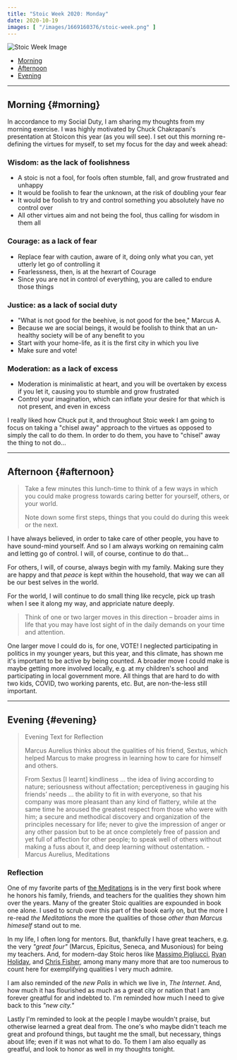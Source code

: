 ```yaml
---
title: "Stoic Week 2020: Monday"
date: 2020-10-19
images: [ "/images/1669160376/stoic-week.png" ]
---
```


![Stoic Week Image](/images/1669160376/stoic-week.png)

- [Morning](#morning)
- [Afternoon](#afternoon)
- [Evening](#evening)

---

## Morning {#morning}

In accordance to my Social Duty, I am sharing my thoughts from my morning exercise. I was highly motivated by Chuck Chakrapani's presentation at Stoicon this year (as you will see). I set out this morning re-defining the virtues for myself, to set my focus for the day and week ahead:

### Wisdom: as the lack of foolishness

- A stoic is not a fool, for fools often stumble, fall, and grow frustrated and unhappy
- It would be foolish to fear the unknown, at the risk of doubling your fear
- It would be foolish to try and control something you absolutely have no control over
- All other virtues aim and not being the fool, thus calling for wisdom in them all

### Courage: as a lack of fear

- Replace fear with caution, aware of it, doing only what you can, yet utterly let go of controlling it
- Fearlessness, then, is at the hexrart of Courage
- Since you are not in control of everything, you are called to endure those things

### Justice: as a lack of social duty

- "What is not good for the beehive, is not good for the bee," Marcus A.
- Because we are social beings, it would be foolish to think that an un-healthy society will be of any benefit to you
- Start with your home-life, as it is the first city in which you live
- Make sure and vote!

### Moderation: as a lack of excess

- Moderation is minimalistic at heart, and you will be overtaken by excess if you let it, causing you to stumble and grow frustrated
- Control your imagination, which can inflate your desire for that which is not present, and even in excess

I really liked how Chuck put it, and throughout Stoic week I am going to focus on taking a "chisel away" approach to the virtues as opposed to simply the call to do them. In order to do them, you have to "chisel" away the thing to not do...

---

## Afternoon {#afternoon}

> Take a few minutes this lunch-time to think of a few ways in which you could make progress towards caring better for yourself, others, or your world. 
> 
> Note down some first steps, things that you could do during this week or the next. 

I have always believed, in order to take care of other people, you have to have sound-mind yourself. And so I am always working on remaining calm and letting go of control. I will, of course, continue to do that...

For others, I will, of course, always begin with my family. Making sure they are happy and that _peace_ is kept within the household, that way we can all be our best selves in the world.

For the world, I will continue to do small thing like recycle, pick up trash when I see it along my way, and appriciate nature deeply.

> Think of one or two larger moves in this direction – broader aims in life that you may have lost sight of in the daily demands on your time and attention. 

One larger move I could do is, for one, VOTE! I neglected participating in politics in my younger years, but this year, and this climate, has shown me it's important to be active by being counted. A broader move I could make is maybe getting more involved locally, e.g. at my children's school and participating in local government more. All things that are hard to do with two kids, COVID, two working parents, etc. But, are non-the-less still important.

---

## Evening {#evening}

> Evening Text for Reflection
>
> Marcus Aurelius thinks about the qualities of his friend, Sextus, which helped Marcus to make progress in learning how to care for himself and others.
> 
> From Sextus [I learnt] kindliness … the idea of living according to nature; seriousness without affectation; perceptiveness in gauging his friends’ needs … the ability to fit in with everyone, so that his company was more pleasant than any kind of flattery, while at the same time he aroused the greatest respect from those who were with him; a secure and methodical discovery and organization of the principles necessary for life; never to give the impression of anger or any other passion but to be at once completely free of passion and yet full of affection for other people; to speak well of others without making a fuss about it, and deep learning without ostentation. - Marcus Aurelius, Meditations

### Reflection

One of my favorite parts of [the Meditations](https://en.wikipedia.org/wiki/Meditations) is in the very first book where he honors his family, friends, and teachers for the qualities they shown him over the years. Many of the greater Stoic qualities are expounded in book one alone. I used to scrub over this part of the book early on, but the more I re-read _the Meditations_ the more the qualities of those _other than Marcus himeself_ stand out to me.

In my life, I often long for mentors. But, thankfully I have great teachers, e.g. the very _"great four"_ (Marcus, Epicitus, Seneca, and Musonious) for being my teachers. And, for modern-day Stoic heros like [Massimo Pigliucci](https://twitter.com/mpigliucci), [Ryan Holiday](https://ryanholiday.net), and [Chris Fisher](https://bit.ly/37ukzii), among many many more that are too numerous to count here for exemplifying qualities I very much admire.

I am also reminded of the _new Polis_ in which we live in, _The Internet_. And, how much it has flourished as much as a great city or nation that I am forever greatful for and indebted to. I'm reminded how much I need to give back to this _"new city."_

Lastly I'm reminded to look at the people I maybe wouldn't praise, but otherwise learned a great deal from. The one's who maybe didn't teach me great and profound things, but taught me the small, but necessary, things about life; even if it was not what to do. To them I am also equally as greatful, and look to honor as well in my thoughts tonight.
